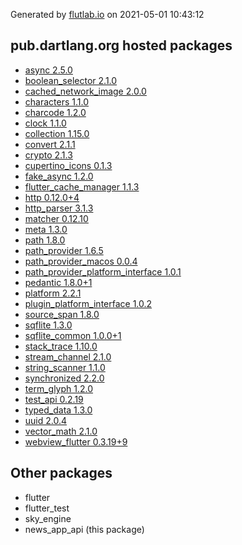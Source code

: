 Generated by [flutlab.io](https://flutlab.io) on 2021-05-01 10:43:12


## pub.dartlang.org hosted packages

 - [async 2.5.0](https://pub.dartlang.org/packages/async/versions/2.5.0)
 - [boolean_selector 2.1.0](https://pub.dartlang.org/packages/boolean_selector/versions/2.1.0)
 - [cached_network_image 2.0.0](https://pub.dartlang.org/packages/cached_network_image/versions/2.0.0)
 - [characters 1.1.0](https://pub.dartlang.org/packages/characters/versions/1.1.0)
 - [charcode 1.2.0](https://pub.dartlang.org/packages/charcode/versions/1.2.0)
 - [clock 1.1.0](https://pub.dartlang.org/packages/clock/versions/1.1.0)
 - [collection 1.15.0](https://pub.dartlang.org/packages/collection/versions/1.15.0)
 - [convert 2.1.1](https://pub.dartlang.org/packages/convert/versions/2.1.1)
 - [crypto 2.1.3](https://pub.dartlang.org/packages/crypto/versions/2.1.3)
 - [cupertino_icons 0.1.3](https://pub.dartlang.org/packages/cupertino_icons/versions/0.1.3)
 - [fake_async 1.2.0](https://pub.dartlang.org/packages/fake_async/versions/1.2.0)
 - [flutter_cache_manager 1.1.3](https://pub.dartlang.org/packages/flutter_cache_manager/versions/1.1.3)
 - [http 0.12.0+4](https://pub.dartlang.org/packages/http/versions/0.12.0+4)
 - [http_parser 3.1.3](https://pub.dartlang.org/packages/http_parser/versions/3.1.3)
 - [matcher 0.12.10](https://pub.dartlang.org/packages/matcher/versions/0.12.10)
 - [meta 1.3.0](https://pub.dartlang.org/packages/meta/versions/1.3.0)
 - [path 1.8.0](https://pub.dartlang.org/packages/path/versions/1.8.0)
 - [path_provider 1.6.5](https://pub.dartlang.org/packages/path_provider/versions/1.6.5)
 - [path_provider_macos 0.0.4](https://pub.dartlang.org/packages/path_provider_macos/versions/0.0.4)
 - [path_provider_platform_interface 1.0.1](https://pub.dartlang.org/packages/path_provider_platform_interface/versions/1.0.1)
 - [pedantic 1.8.0+1](https://pub.dartlang.org/packages/pedantic/versions/1.8.0+1)
 - [platform 2.2.1](https://pub.dartlang.org/packages/platform/versions/2.2.1)
 - [plugin_platform_interface 1.0.2](https://pub.dartlang.org/packages/plugin_platform_interface/versions/1.0.2)
 - [source_span 1.8.0](https://pub.dartlang.org/packages/source_span/versions/1.8.0)
 - [sqflite 1.3.0](https://pub.dartlang.org/packages/sqflite/versions/1.3.0)
 - [sqflite_common 1.0.0+1](https://pub.dartlang.org/packages/sqflite_common/versions/1.0.0+1)
 - [stack_trace 1.10.0](https://pub.dartlang.org/packages/stack_trace/versions/1.10.0)
 - [stream_channel 2.1.0](https://pub.dartlang.org/packages/stream_channel/versions/2.1.0)
 - [string_scanner 1.1.0](https://pub.dartlang.org/packages/string_scanner/versions/1.1.0)
 - [synchronized 2.2.0](https://pub.dartlang.org/packages/synchronized/versions/2.2.0)
 - [term_glyph 1.2.0](https://pub.dartlang.org/packages/term_glyph/versions/1.2.0)
 - [test_api 0.2.19](https://pub.dartlang.org/packages/test_api/versions/0.2.19)
 - [typed_data 1.3.0](https://pub.dartlang.org/packages/typed_data/versions/1.3.0)
 - [uuid 2.0.4](https://pub.dartlang.org/packages/uuid/versions/2.0.4)
 - [vector_math 2.1.0](https://pub.dartlang.org/packages/vector_math/versions/2.1.0)
 - [webview_flutter 0.3.19+9](https://pub.dartlang.org/packages/webview_flutter/versions/0.3.19+9)

## Other packages

 - flutter
 - flutter_test
 - sky_engine
 - news_app_api (this package)

